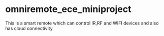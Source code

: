 # omniremote_ece_miniproject
This is a smart remote which can control IR,RF and WIFI devices and also has cloud connectivity
